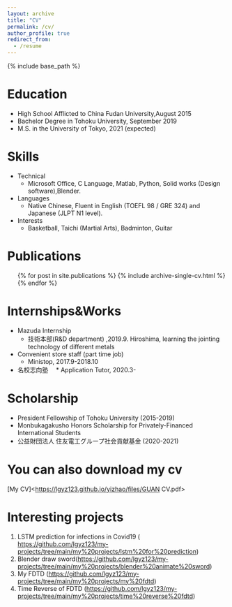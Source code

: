 ```yaml
---
layout: archive
title: "CV"
permalink: /cv/
author_profile: true
redirect_from:
  - /resume
---
```


{% include base_path %}

Education
======
* High School Afflicted to China Fudan University,August 2015
* Bachelor Degree in Tohoku University, September 2019
* M.S. in the University of Tokyo, 2021 (expected)

  
Skills
======
* Technical
  * Microsoft Office, C Language, Matlab, Python, Solid works (Design software),Blender.
* Languages
  * Native Chinese, Fluent in English (TOEFL 98 / GRE 324) and Japanese (JLPT N1 level).
* Interests
  * Basketball, Taichi (Martial Arts), Badminton, Guitar

Publications
======
  <ul>{% for post in site.publications %}
    {% include archive-single-cv.html %}
  {% endfor %}</ul>

Internships&Works
======
* Mazuda Internship
  * 技術本部(R&D department) ,2019.9. Hiroshima, learning the jointing technology of different metals
* Convenient store staff (part time job)
  * Ministop, 2017.9-2018.10
* 名校志向塾
　* Application Tutor, 2020.3-
 
Scholarship
======
 * President Fellowship of Tohoku University (2015-2019)
 * Monbukagakusho Honors Scholarship for Privately-Financed International Students
 * 公益財団法人 住友電工グループ社会貢献基金 (2020-2021)
  
You can also download my cv
======
[My CV]<https://lgyz123.github.io/yizhao/files/GUAN CV.pdf>

Interesting projects
======
1. LSTM prediction for infections in Covid19 (
<https://github.com/lgyz123/my-projects/tree/main/my%20projects/lstm%20for%20prediction>)
2. Blender draw sword(https://github.com/lgyz123/my-projects/tree/main/my%20projects/blender%20animate%20sword)
3. My FDTD (https://github.com/lgyz123/my-projects/tree/main/my%20projects/my%20fdtd)
4. Time Reverse of FDTD (https://github.com/lgyz123/my-projects/tree/main/my%20projects/time%20reverse%20fdtd)
